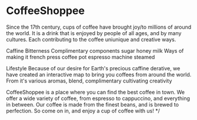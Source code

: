 # CoffeeShoppee

Since the 17th century, cups of coffee have brought joy/to millions of around the world. It is a drink that is enjoyed by people of all ages, and by many cultures.  Each contributing to the coffee uniunique and creative ways.

Caffine
Bitterness
Complimentary components
    sugar
    honey
    milk
Ways of making it
    french press
    coffee pot
    espresso machine
steamed





 Lifestyle
Because of our desire for Earth's precious caffine derative, we have created an interactive map to bring you coffees from around the world.
From it's various aromas, blend, 
complimentary
cultivating
creativity



            
CoffeeShoppee is a place where you can find the best coffee in town. We offer a wide variety of coffee, from espresso to cappuccino, and everything in between. Our coffee is made from  the finest beans, and is brewed to perfection. So come on in, and enjoy a cup of coffee with us! */